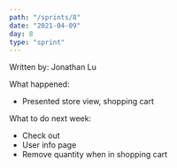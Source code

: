 ```yaml
---
path: "/sprints/8"
date: "2021-04-09"
day: 8
type: "sprint"
---
```


<!-- Output copied to clipboard! -->


Written by: Jonathan Lu

What happened:



*   Presented store view, shopping cart

What to do next week:



*   Check out
*   User info page
*   Remove quantity when in shopping cart